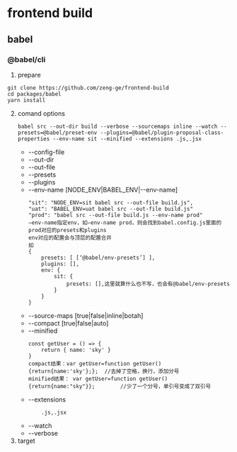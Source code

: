 # frontend build

## babel

### @babel/cli

1. prepare
```
git clone https://github.com/zeng-ge/frontend-build
cd packages/babel
yarn install
```
2. comand options
    ```
    babel src --out-dir build --verbose --sourcemaps inline --watch --presets=@babel/preset-env --plugins=@babel/plugin-proposal-class-properties --env-name sit --minified --extensions .js,.jsx
    ```
    - --config-file
    - --out-dir
    - --out-file
    - --presets
    - --plugins
    - --env-name        [NODE_ENV|BABEL_ENV|--env-name]
        ```
        "sit": "NODE_ENV=sit babel src --out-file build.js",
        "uat": "BABEL_ENV=uat babel src --out-file build.js"
        "prod": "babel src --out-file build.js --env-name prod"
        —env-name指定env，如—env-name prod，则会找到babel.config.js里面的prod对应的presets和plugins
        env对应的配置会与顶层的配置合并
        如
        {
        	presets: [ [‘@babel/env-presets’] ],
        	plugins: [],
        	env: {
        		sit: {
        			presets: [],这里就算什么也不写，也会有@babel/env-presets
        		}
        	}
        }
        ```
    - --source-maps     [true|false|inline|botah]
    - --compact         [true|false|auto]
    - --minified
        ```
        const getUser = () => {
            return { name: 'sky' } 
        }
        compact结果：var getUser=function getUser(){return{name:'sky'};};	//去掉了空格，换行，添加分号
        minified结果： var getUser=function getUser(){return{name:"sky"}};        //少了一个分号，单引号变成了双引号
        ```
    - --extensions
        ```
            .js,.jsx
        ```
    - --watch
    - --verbose
3. target
    
